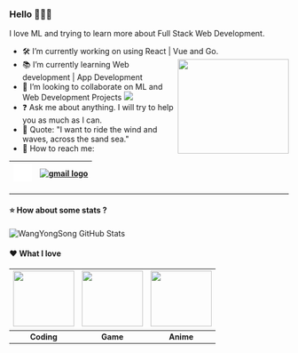 ### Hello 👋👋👋

I love ML and trying to learn more about Full Stack Web Development. 

- :hammer_and_wrench: I’m currently working on using React | Vue and Go. <img align="right" src="https://github.com/wangyongsong/wangyongsong/blob/master/animegirl.gif" width="200" height="170">
- :books: I’m currently learning Web development | App Development
- :handshake: I’m looking to collaborate on ML and Web Development Projects <img src="https://media.giphy.com/media/WUlplcMpOCEmTGBtBW/giphy.gif" width="30">
- :question: Ask me about anything. I will try to help you as much as I can.
- :microphone: Quote: "I want to ride the wind and waves, across the sand sea."
- :car: How to reach me:

| [<img src="https://raw.githubusercontent.com/Delta456/Delta456/master/img/github.png" alt="github logo" width="34">](https://github.com/wangyongsong) |  [<img src="https://github.com/wangyongsong/wangyongsong/blob/master/gmail.jpeg" alt="gmail logo" width="24">](wang741496561@gmail.com) 
|---|---|

----

#### ⭐️ How about some stats ?


![WangYongSong GitHub Stats](https://github-readme-stats.vercel.app/api?username=wangyongsong&show_icons=true)

  

#### ❤️ What I love

| <img src=https://github.com/wangyongsong/wangyongsong/blob/master/coding.gif width="110" height="100"> | <img src=https://github.com/wangyongsong/wangyongsong/blob/master/kpop.gif width="110" height="100"> | <img src=https://github.com/wangyongsong/wangyongsong/blob/master/animeicon.gif width="110" height="100"> |
| :----------------------------------------------------------: | :----------------------------------------------------------: | :----------------------------------------------------------: |
|                        <b>Coding</b>                         |                         <b>Game</b>                          |                         <b>Anime</b>                         |
